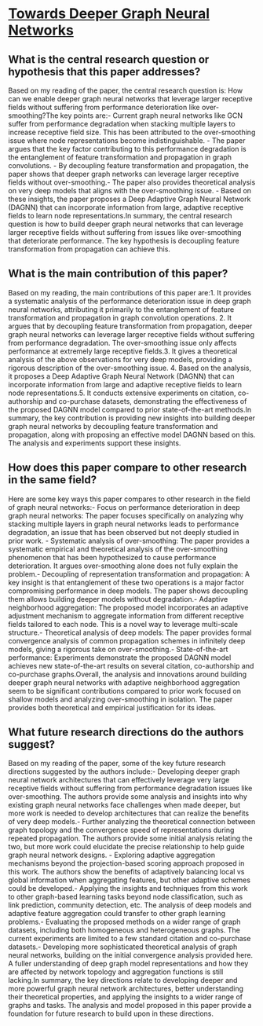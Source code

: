 # [Towards Deeper Graph Neural Networks](https://arxiv.org/abs/2007.09296)

## What is the central research question or hypothesis that this paper addresses?

Based on my reading of the paper, the central research question is: How can we enable deeper graph neural networks that leverage larger receptive fields without suffering from performance deterioration like over-smoothing?The key points are:- Current graph neural networks like GCN suffer from performance degradation when stacking multiple layers to increase receptive field size. This has been attributed to the over-smoothing issue where node representations become indistinguishable. - The paper argues that the key factor contributing to this performance degradation is the entanglement of feature transformation and propagation in graph convolutions. - By decoupling feature transformation and propagation, the paper shows that deeper graph networks can leverage larger receptive fields without over-smoothing.- The paper also provides theoretical analysis on very deep models that aligns with the over-smoothing issue. - Based on these insights, the paper proposes a Deep Adaptive Graph Neural Network (DAGNN) that can incorporate information from large, adaptive receptive fields to learn node representations.In summary, the central research question is how to build deeper graph neural networks that can leverage larger receptive fields without suffering from issues like over-smoothing that deteriorate performance. The key hypothesis is decoupling feature transformation from propagation can achieve this.


## What is the main contribution of this paper?

Based on my reading, the main contributions of this paper are:1. It provides a systematic analysis of the performance deterioration issue in deep graph neural networks, attributing it primarily to the entanglement of feature transformation and propagation in graph convolution operations. 2. It argues that by decoupling feature transformation from propagation, deeper graph neural networks can leverage larger receptive fields without suffering from performance degradation. The over-smoothing issue only affects performance at extremely large receptive fields.3. It gives a theoretical analysis of the above observations for very deep models, providing a rigorous description of the over-smoothing issue. 4. Based on the analysis, it proposes a Deep Adaptive Graph Neural Network (DAGNN) that can incorporate information from large and adaptive receptive fields to learn node representations.5. It conducts extensive experiments on citation, co-authorship and co-purchase datasets, demonstrating the effectiveness of the proposed DAGNN model compared to prior state-of-the-art methods.In summary, the key contribution is providing new insights into building deeper graph neural networks by decoupling feature transformation and propagation, along with proposing an effective model DAGNN based on this. The analysis and experiments support these insights.


## How does this paper compare to other research in the same field?

Here are some key ways this paper compares to other research in the field of graph neural networks:- Focus on performance deterioration in deep graph neural networks: The paper focuses specifically on analyzing why stacking multiple layers in graph neural networks leads to performance degradation, an issue that has been observed but not deeply studied in prior work. - Systematic analysis of over-smoothing: The paper provides a systematic empirical and theoretical analysis of the over-smoothing phenomenon that has been hypothesized to cause performance deterioration. It argues over-smoothing alone does not fully explain the problem.- Decoupling of representation transformation and propagation: A key insight is that entanglement of these two operations is a major factor compromising performance in deep models. The paper shows decoupling them allows building deeper models without degradation.- Adaptive neighborhood aggregation: The proposed model incorporates an adaptive adjustment mechanism to aggregate information from different receptive fields tailored to each node. This is a novel way to leverage multi-scale structure.- Theoretical analysis of deep models: The paper provides formal convergence analysis of common propagation schemes in infinitely deep models, giving a rigorous take on over-smoothing.- State-of-the-art performance: Experiments demonstrate the proposed DAGNN model achieves new state-of-the-art results on several citation, co-authorship and co-purchase graphs.Overall, the analysis and innovations around building deeper graph neural networks with adaptive neighborhood aggregation seem to be significant contributions compared to prior work focused on shallow models and analyzing over-smoothing in isolation. The paper provides both theoretical and empirical justification for its ideas.


## What future research directions do the authors suggest?

Based on my reading of the paper, some of the key future research directions suggested by the authors include:- Developing deeper graph neural network architectures that can effectively leverage very large receptive fields without suffering from performance degradation issues like over-smoothing. The authors provide some analysis and insights into why existing graph neural networks face challenges when made deeper, but more work is needed to develop architectures that can realize the benefits of very deep models.- Further analyzing the theoretical connection between graph topology and the convergence speed of representations during repeated propagation. The authors provide some initial analysis relating the two, but more work could elucidate the precise relationship to help guide graph neural network designs. - Exploring adaptive aggregation mechanisms beyond the projection-based scoring approach proposed in this work. The authors show the benefits of adaptively balancing local vs global information when aggregating features, but other adaptive schemes could be developed.- Applying the insights and techniques from this work to other graph-based learning tasks beyond node classification, such as link prediction, community detection, etc. The analysis of deep models and adaptive feature aggregation could transfer to other graph learning problems.- Evaluating the proposed methods on a wider range of graph datasets, including both homogeneous and heterogeneous graphs. The current experiments are limited to a few standard citation and co-purchase datasets.- Developing more sophisticated theoretical analysis of graph neural networks, building on the initial convergence analysis provided here. A fuller understanding of deep graph model representations and how they are affected by network topology and aggregation functions is still lacking.In summary, the key directions relate to developing deeper and more powerful graph neural network architectures, better understanding their theoretical properties, and applying the insights to a wider range of graphs and tasks. The analysis and model proposed in this paper provide a foundation for future research to build upon in these directions.
